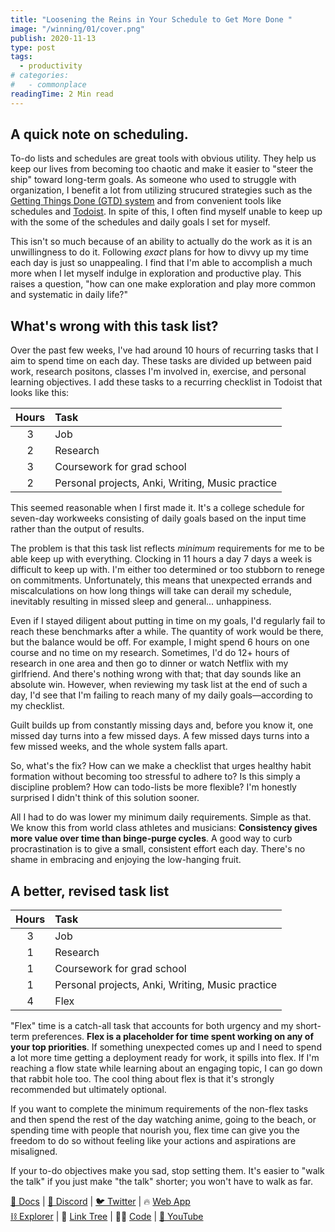```yaml
---
title: "Loosening the Reins in Your Schedule to Get More Done "
image: "/winning/01/cover.png"
publish: 2020-11-13
type: post
tags:
  - productivity
# categories:
#   - commonplace
readingTime: 2 Min read
---
```


## A quick note on scheduling.
 
To-do lists and schedules are great tools with obvious utility. They help us
keep our lives from becoming too chaotic and make it easier to "steer the ship"
toward long-term goals. As someone who used to struggle with organization, I
benefit a lot from utilizing strucured strategies such as the [Getting Things
Done (GTD) system][gtd-summary] and from convenient tools like schedules and
[Todoist][todoist-yt]. In spite of this,  I often find myself unable to keep up
with the some of the schedules and daily goals I set for myself. 

This isn't so much because of an ability to actually do the work as it is an
unwillingness to do it. Following *exact* plans for how to divvy up my time
each day is just so unappealing. I find that I'm able to accomplish a much more
when I let myself indulge in exploration and productive play. This raises a
question, "how can one make exploration and play more common and systematic in
daily life?" 

## What's wrong with this task list? 

Over the past few weeks, I've had around 10 hours of recurring tasks that I aim
to spend time on each day. These tasks are divided up between paid work,
research positons, classes I'm involved in, exercise, and personal learning
objectives. I add these tasks to a recurring checklist in Todoist that looks
like this: 

[gtd-summary]: https://sive.rs/book/GettingThingsDone
[gtd-ted-talk]: https://youtu.be/CHxhjDPKfbY
[todoist-yt]: https://youtu.be/rM8RmmKR8gs

| Hours | Task |
| :--: | :-- |
| 3 | Job | 
| 2 | Research |
| 3 | Coursework for grad school |
| 2 | Personal projects, Anki, Writing, Music practice |

This seemed reasonable when I first made it. It's a college schedule for
seven-day workweeks consisting of daily goals based on the input time rather
than the output of results. 

The problem is that this task list reflects *minimum* requirements for me to be
able keep up with everything. Clocking in 11 hours a day 7 days a week is
difficult to keep up with. I'm either too determined or too stubborn to renege
on commitments. Unfortunately, this means that unexpected errands and
miscalculations on how long things will take can derail my schedule, inevitably
resulting in missed sleep and general... unhappiness. 

Even if I stayed diligent about putting in time on my goals, I'd regularly fail
to reach these benchmarks after a while. The quantity of work would be there,
but the balance would be off. For example, I might spend 6 hours on one course
and no time on my research. Sometimes, I'd do 12+ hours of research in one area
and then go to dinner or watch Netflix with my girlfriend. And there's nothing
wrong with that; that day sounds like an absolute win. However, when reviewing
my task list at the end of such a day, I'd see that I'm failing to reach many
of my daily goals—according to my checklist. 

Guilt builds up from constantly missing days and, before you know it, one
missed day turns into a few missed days. A few missed days turns into a few
missed weeks, and the whole system falls apart.

So, what's the fix? How can we make a checklist that urges healthy habit
formation without becoming too stressful to adhere to? Is this simply a
discipline problem? How can todo-lists be more flexible? I'm honestly surprised
I didn't think of this solution sooner. 

All I had to do was lower my minimum daily requirements. Simple as that. We
know this from world class athletes and musicians: **Consistency gives more
value over time than binge-purge cycles**. A good way to curb procrastination
is to give a small, consistent effort each day. There's no shame in embracing
and enjoying the low-hanging fruit. 

## A better, revised task list

| Hours | Task |
| :--: | :-- |
| 3 | Job | 
| 1 | Research |
| 1 | Coursework for grad school |
| 1 | Personal projects, Anki, Writing, Music practice |
| 4 | Flex |

"Flex" time is a catch-all task that accounts for both urgency and my
short-term preferences. **Flex is a placeholder for time spent working on any
of your top priorities**. If something unexpected comes up and I need to spend
a lot more time getting a deployment ready for work, it spills into flex. If
I'm reaching a flow state while learning about an engaging topic, I can go down
that rabbit hole too. The cool thing about flex is that it's strongly
recommended but ultimately optional. 

If you want to complete the minimum requirements of the non-flex tasks and then
spend the rest of the day watching anime, going to the beach, or spending time
with people that nourish you, flex time can give you the freedom to do so
without feeling like your actions and aspirations are misaligned. 

If your to-do objectives make you sad, stop setting them. It's easier to "walk
the talk" if you just make "the talk" shorter; you won't have to walk as far. 

[🔮 Docs](https://docs.nibiru.fi) | [👾 Discord](https://discord.gg/nibirufi) | [🐦 Twitter](https://twitter.com/NibiruChain) | 🔥 [Web App](https://app.nibiru.fi)  
[⛓️ ️Explorer](https://explorer.testnet.nibiru.fi) | 🌴 [Link Tree](https://linktr.ee/nibiruchain) | 👨‍💻 [Code](https://github.com/NibiruChain) | [🎥 YouTube](https://www.youtube.com/@nibiruchain)
